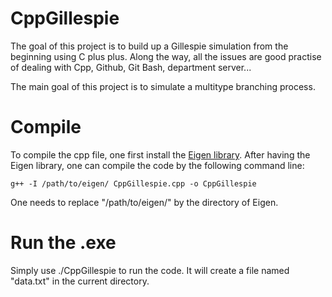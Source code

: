# CppGillespie
The goal of this project is to build up a Gillespie simulation from the beginning using C plus plus. Along the way, all the issues are good practise of dealing with Cpp, Github, Git Bash, department server...

The main goal of this project is to simulate a multitype branching process.

# Compile
To compile the cpp file, one first install the [Eigen library](https://eigen.tuxfamily.org/index.php?title=Main_Page). After having the Eigen library, one can compile the code by the following command line:

    g++ -I /path/to/eigen/ CppGillespie.cpp -o CppGillespie

One needs to replace "/path/to/eigen/" by the directory of Eigen.

# Run the .exe
Simply use ./CppGillespie to run the code. It will create a file named "data.txt" in the current directory. 
